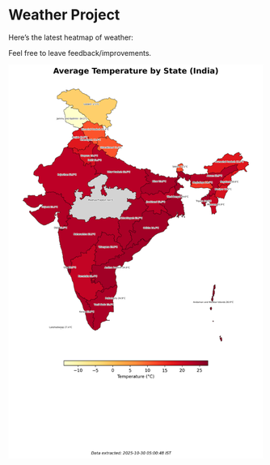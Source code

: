 # Weather Project

Here’s the latest heatmap of weather:

Feel free to leave feedback/improvements.

![India Heatmap](docs/assets/india_heatmap.png?v=02A3AA)

